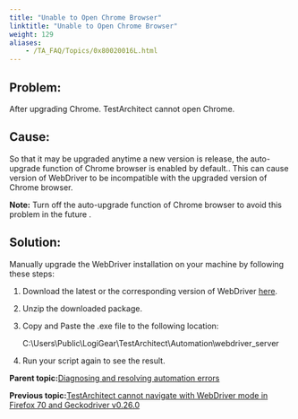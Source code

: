 ```yaml
--- 
title: "Unable to Open Chrome Browser"
linktitle: "Unable to Open Chrome Browser"
weight: 129
aliases: 
    - /TA_FAQ/Topics/0x80020016L.html
---
```


## Problem:

After upgrading Chrome. TestArchitect cannot open Chrome.

## Cause:

So that it may be upgraded anytime a new version is release, the auto-upgrade function of Chrome browser is enabled by default.. This can cause version of WebDriver to be incompatible with the upgraded version of Chrome browser.

**Note:** Turn off the auto-upgrade function of Chrome browser to avoid this problem in the future .

## Solution:

Manually upgrade the WebDriver installation on your machine by following these steps:

1.  Download the latest or the corresponding version of WebDriver [here](https://chromedriver.chromium.org/downloads).
2.  Unzip the downloaded package.
3.  Copy and Paste the .exe file to the following location:

    C:\\Users\\Public\\LogiGear\\TestArchitect\\Automation\\webdriver\_server

4.  Run your script again to see the result.

**Parent topic:**[Diagnosing and resolving automation errors](/TA_FAQ/Topics/faq.automation_error.html)

**Previous topic:**[TestArchitect cannot navigate with WebDriver mode in Firefox 70 and Geckodriver v0.26.0](/TA_FAQ/Topics/0x80020015L.html)

